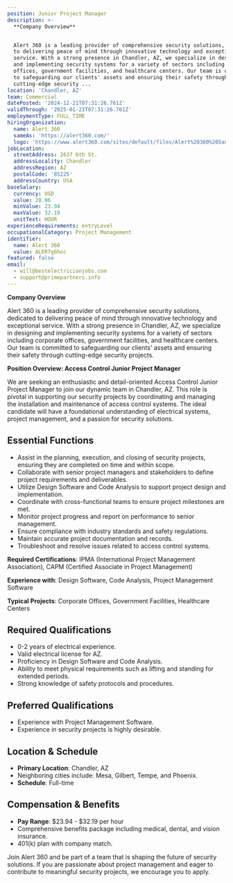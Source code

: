 ```yaml
---
position: Junior Project Manager
description: >-
  **Company Overview**


  Alert 360 is a leading provider of comprehensive security solutions, dedicated
  to delivering peace of mind through innovative technology and exceptional
  service. With a strong presence in Chandler, AZ, we specialize in designing
  and implementing security systems for a variety of sectors including corporate
  offices, government facilities, and healthcare centers. Our team is committed
  to safeguarding our clients' assets and ensuring their safety through
  cutting-edge security ...
location: 'Chandler, AZ'
team: Commercial
datePosted: '2024-12-21T07:31:26.761Z'
validThrough: '2025-01-23T07:31:26.761Z'
employmentType: FULL_TIME
hiringOrganization:
  name: Alert 360
  sameAs: 'https://alert360.com/'
  logo: 'https://www.alert360.com/sites/default/files/Alert%20360%20Santa-01%202.png'
jobLocation:
  streetAddress: 2637 6th St.
  addressLocality: Chandler
  addressRegion: AZ
  postalCode: '85225'
  addressCountry: USA
baseSalary:
  currency: USD
  value: 28.06
  minValue: 23.94
  maxValue: 32.19
  unitText: HOUR
experienceRequirements: entryLevel
occupationalCategory: Project Management
identifier:
  name: Alert 360
  value: ALER7g6hoc
featured: false
email:
  - will@bestelectricianjobs.com
  - support@primepartners.info
---
```




**Company Overview**

Alert 360 is a leading provider of comprehensive security solutions, dedicated to delivering peace of mind through innovative technology and exceptional service. With a strong presence in Chandler, AZ, we specialize in designing and implementing security systems for a variety of sectors including corporate offices, government facilities, and healthcare centers. Our team is committed to safeguarding our clients' assets and ensuring their safety through cutting-edge security projects.

**Position Overview: Access Control Junior Project Manager**

We are seeking an enthusiastic and detail-oriented Access Control Junior Project Manager to join our dynamic team in Chandler, AZ. This role is pivotal in supporting our security projects by coordinating and managing the installation and maintenance of access control systems. The ideal candidate will have a foundational understanding of electrical systems, project management, and a passion for security solutions.

## Essential Functions

- Assist in the planning, execution, and closing of security projects, ensuring they are completed on time and within scope.
- Collaborate with senior project managers and stakeholders to define project requirements and deliverables.
- Utilize Design Software and Code Analysis to support project design and implementation.
- Coordinate with cross-functional teams to ensure project milestones are met.
- Monitor project progress and report on performance to senior management.
- Ensure compliance with industry standards and safety regulations.
- Maintain accurate project documentation and records.
- Troubleshoot and resolve issues related to access control systems.

**Required Certifications**: IPMA (International Project Management Association), CAPM (Certified Associate in Project Management)

**Experience with**: Design Software, Code Analysis, Project Management Software

**Typical Projects**: Corporate Offices, Government Facilities, Healthcare Centers

## Required Qualifications

- 0-2 years of electrical experience.
- Valid electrical license for AZ.
- Proficiency in Design Software and Code Analysis.
- Ability to meet physical requirements such as lifting and standing for extended periods.
- Strong knowledge of safety protocols and procedures.

## Preferred Qualifications

- Experience with Project Management Software.
- Experience in security projects is highly desirable.

## Location & Schedule

- **Primary Location**: Chandler, AZ
- Neighboring cities include: Mesa, Gilbert, Tempe, and Phoenix.
- **Schedule**: Full-time

## Compensation & Benefits

- **Pay Range**: $23.94 - $32.19 per hour
- Comprehensive benefits package including medical, dental, and vision insurance.
- 401(k) plan with company match.

Join Alert 360 and be part of a team that is shaping the future of security solutions. If you are passionate about project management and eager to contribute to meaningful security projects, we encourage you to apply.
